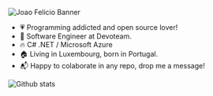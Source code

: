 ![Joao Felicio Banner](https://res.cloudinary.com/joaolfelicio/image/upload/v1613565167/banner.png)

- :heartpulse:        Programming addicted and open source lover!
- :office:            Software Engineer at Devoteam.
- :fire:              C# .NET / Microsoft Azure
- :house:             Living in Luxembourg, born in Portugal.
- :mailbox_with_mail: Happy to colaborate in any repo, drop me a message!

![Github stats](https://github-readme-stats.vercel.app/api?username=joaolfelicio&theme=radical&count_private=true&show_icons=true)
